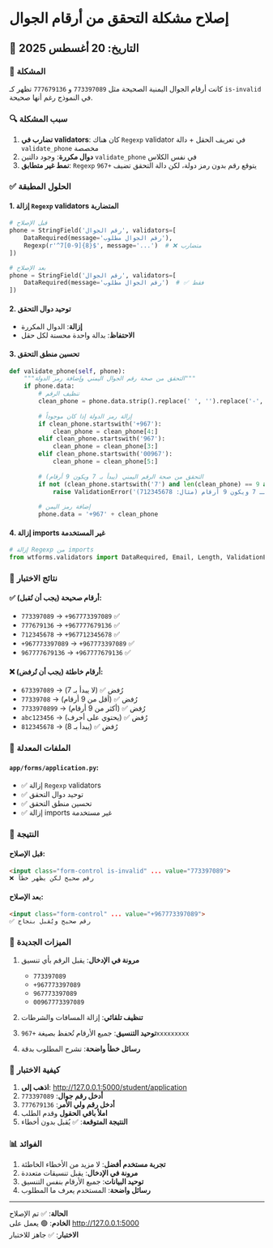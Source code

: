 # إصلاح مشكلة التحقق من أرقام الجوال

## 📅 التاريخ: 20 أغسطس 2025

### 🐛 المشكلة
كانت أرقام الجوال اليمنية الصحيحة مثل `773397089` و `777679136` تظهر كـ `is-invalid` في النموذج رغم أنها صحيحة.

### 🔍 سبب المشكلة
1. **تضارب في validators**: كان هناك `Regexp` validator في تعريف الحقل + دالة `validate_phone` مخصصة
2. **دوال مكررة**: وجود دالتين `validate_phone` في نفس الكلاس
3. **نمط غير متطابق**: `Regexp` يتوقع رقم بدون رمز دولة، لكن دالة التحقق تضيف `+967`

### ✅ الحلول المطبقة

#### 1. إزالة `Regexp` validators المتضاربة
```python
# قبل الإصلاح
phone = StringField('رقم الجوال', validators=[
    DataRequired(message='رقم الجوال مطلوب'),
    Regexp(r'^7[0-9]{8}$', message='...')  # ❌ متضارب
])

# بعد الإصلاح  
phone = StringField('رقم الجوال', validators=[
    DataRequired(message='رقم الجوال مطلوب')  # ✅ فقط
])
```

#### 2. توحيد دوال التحقق
- **إزالة**: الدوال المكررة
- **الاحتفاظ**: بدالة واحدة محسنة لكل حقل

#### 3. تحسين منطق التحقق
```python
def validate_phone(self, phone):
    """التحقق من صحة رقم الجوال اليمني وإضافة رمز الدولة"""
    if phone.data:
        # تنظيف الرقم
        clean_phone = phone.data.strip().replace(' ', '').replace('-', '')
        
        # إزالة رمز الدولة إذا كان موجوداً
        if clean_phone.startswith('+967'):
            clean_phone = clean_phone[4:]
        elif clean_phone.startswith('967'):
            clean_phone = clean_phone[3:]
        elif clean_phone.startswith('00967'):
            clean_phone = clean_phone[5:]
        
        # التحقق من صحة الرقم اليمني (يبدأ بـ 7 ويكون 9 أرقام)
        if not (clean_phone.startswith('7') and len(clean_phone) == 9 and clean_phone.isdigit()):
            raise ValidationError('رقم الجوال يجب أن يبدأ بـ 7 ويكون 9 أرقام (مثال: 712345678)')
        
        # إضافة رمز اليمن
        phone.data = '+967' + clean_phone
```

#### 4. إزالة imports غير المستخدمة
```python
# إزالة Regexp من imports
from wtforms.validators import DataRequired, Email, Length, ValidationError, NumberRange, Optional
```

### 🧪 نتائج الاختبار

#### ✅ أرقام صحيحة (يجب أن تُقبل):
- `773397089` → `+967773397089` ✅
- `777679136` → `+967777679136` ✅  
- `712345678` → `+967712345678` ✅
- `+967773397089` → `+967773397089` ✅
- `967777679136` → `+967777679136` ✅

#### ❌ أرقام خاطئة (يجب أن تُرفض):
- `673397089` → رُفض ✅ (لا يبدأ بـ 7)
- `77339708` → رُفض ✅ (أقل من 9 أرقام)
- `7733970899` → رُفض ✅ (أكثر من 9 أرقام)
- `abc123456` → رُفض ✅ (يحتوي على أحرف)
- `812345678` → رُفض ✅ (يبدأ بـ 8)

### 📁 الملفات المعدلة

#### `app/forms/application.py`:
- ✅ إزالة `Regexp` validators
- ✅ توحيد دوال التحقق
- ✅ تحسين منطق التحقق
- ✅ إزالة imports غير مستخدمة

### 🎯 النتيجة

#### قبل الإصلاح:
```html
<input class="form-control is-invalid" ... value="773397089">
❌ رقم صحيح لكن يظهر خطأ
```

#### بعد الإصلاح:
```html
<input class="form-control" ... value="+967773397089">
✅ رقم صحيح ويُقبل بنجاح
```

### 🔧 الميزات الجديدة

1. **مرونة في الإدخال**: يقبل الرقم بأي تنسيق
   - `773397089`
   - `+967773397089`
   - `967773397089`
   - `00967773397089`

2. **تنظيف تلقائي**: إزالة المسافات والشرطات

3. **توحيد التنسيق**: جميع الأرقام تُحفظ بصيغة `+967xxxxxxxxx`

4. **رسائل خطأ واضحة**: تشرح المطلوب بدقة

### 🧪 كيفية الاختبار

1. **اذهب إلى**: http://127.0.0.1:5000/student/application
2. **أدخل رقم جوال**: `773397089`
3. **أدخل رقم ولي الأمر**: `777679136`
4. **املأ باقي الحقول** وقدم الطلب
5. **النتيجة المتوقعة**: ✅ يُقبل بدون أخطاء

### 📊 الفوائد

1. **تجربة مستخدم أفضل**: لا مزيد من الأخطاء الخاطئة
2. **مرونة في الإدخال**: يقبل تنسيقات متعددة
3. **توحيد البيانات**: جميع الأرقام بنفس التنسيق
4. **رسائل واضحة**: المستخدم يعرف ما المطلوب

---
**الحالة**: ✅ تم الإصلاح  
**الخادم**: 🟢 يعمل على http://127.0.0.1:5000  
**الاختبار**: ✅ جاهز للاختبار